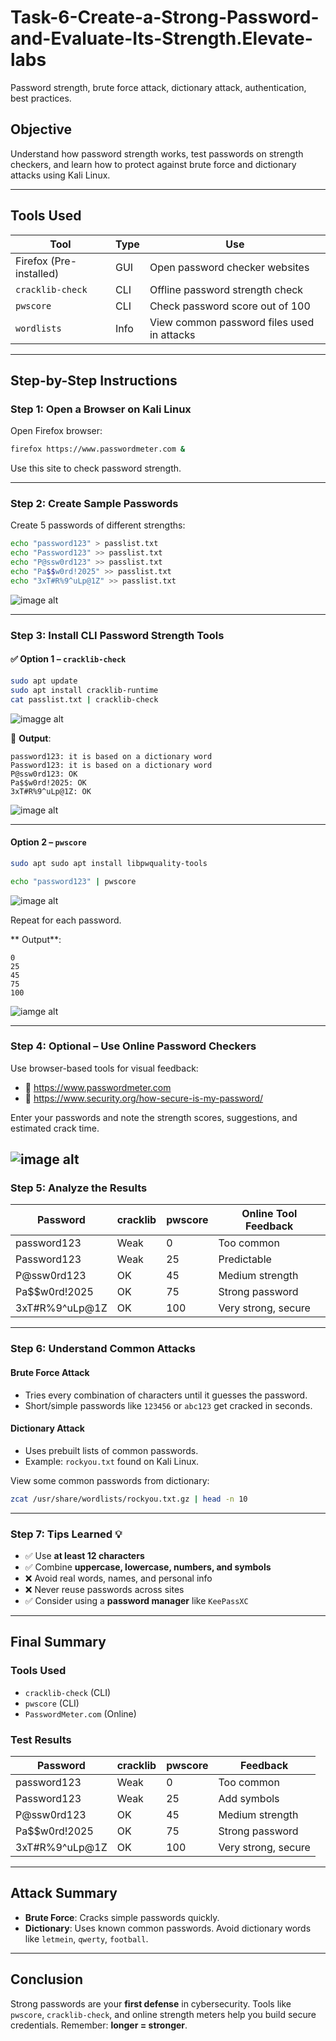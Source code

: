 # Task-6-Create-a-Strong-Password-and-Evaluate-Its-Strength.Elevate-labs
Password strength, brute force attack, dictionary attack, authentication,  best practices.

##  Objective
Understand how password strength works, test passwords on strength checkers, and learn how to protect against brute force and dictionary attacks using Kali Linux.

---

##  Tools Used

| Tool                  | Type | Use                                 |
|-----------------------|------|--------------------------------------|
| Firefox (Pre-installed) | GUI  | Open password checker websites       |
| `cracklib-check`     | CLI  | Offline password strength check     |
| `pwscore`            | CLI  | Check password score out of 100     |
| `wordlists`          | Info | View common password files used in attacks |

---

##  Step-by-Step Instructions

###  Step 1: Open a Browser on Kali Linux

Open Firefox browser:

```bash
firefox https://www.passwordmeter.com &
```

Use this site to check password strength.

---

###  Step 2: Create Sample Passwords

Create 5 passwords of different strengths:

```bash
echo "password123" > passlist.txt
echo "Password123" >> passlist.txt
echo "P@ssw0rd123" >> passlist.txt
echo "Pa$$w0rd!2025" >> passlist.txt
echo "3xT#R%9^uLp@1Z" >> passlist.txt
```

![image alt](https://github.com/devalla-jwala/Task-6-Create-a-Strong-Password-and-Evaluate-Its-Strength.Elevate-labs/blob/a1e79ede51b5dd189b4285a79536553a10095692/1.png)

---

###  Step 3: Install CLI Password Strength Tools

#### ✅ Option 1 – `cracklib-check`

```bash
sudo apt update
sudo apt install cracklib-runtime
cat passlist.txt | cracklib-check
```
![imagge alt](https://github.com/devalla-jwala/Task-6-Create-a-Strong-Password-and-Evaluate-Its-Strength.Elevate-labs/blob/a1e79ede51b5dd189b4285a79536553a10095692/2.png)


📌 **Output**:
```
password123: it is based on a dictionary word
Password123: it is based on a dictionary word
P@ssw0rd123: OK
Pa$$w0rd!2025: OK
3xT#R%9^uLp@1Z: OK
```
![image alt](https://github.com/devalla-jwala/Task-6-Create-a-Strong-Password-and-Evaluate-Its-Strength.Elevate-labs/blob/a1e79ede51b5dd189b4285a79536553a10095692/3.png)

---

####  Option 2 – `pwscore`

```bash
sudo apt sudo apt install libpwquality-tools

echo "password123" | pwscore
```
![image alt](https://github.com/devalla-jwala/Task-6-Create-a-Strong-Password-and-Evaluate-Its-Strength.Elevate-labs/blob/a1e79ede51b5dd189b4285a79536553a10095692/5.png)

Repeat for each password.

 ** Output**:
```
0
25
45
75
100
```
![iamge alt](https://github.com/devalla-jwala/Task-6-Create-a-Strong-Password-and-Evaluate-Its-Strength.Elevate-labs/blob/a1e79ede51b5dd189b4285a79536553a10095692/6.png)

---

###  Step 4: Optional – Use Online Password Checkers

Use browser-based tools for visual feedback:

- 🔗 https://www.passwordmeter.com
- 🔗 https://www.security.org/how-secure-is-my-password/

Enter your passwords and note the strength scores, suggestions, and estimated crack time.

![image alt](https://github.com/devalla-jwala/Task-6-Create-a-Strong-Password-and-Evaluate-Its-Strength.Elevate-labs/blob/a1e79ede51b5dd189b4285a79536553a10095692/7.png)
---

###  Step 5: Analyze the Results

| Password            | cracklib | pwscore | Online Tool Feedback |
|---------------------|----------|---------|------------------------|
| password123         | Weak     | 0       | Too common             |
| Password123         | Weak     | 25      | Predictable            |
| P@ssw0rd123         | OK       | 45      | Medium strength        |
| Pa$$w0rd!2025       | OK       | 75      | Strong password        |
| 3xT#R%9^uLp@1Z      | OK       | 100     | Very strong, secure    |

---

###  Step 6: Understand Common Attacks

####  Brute Force Attack
- Tries every combination of characters until it guesses the password.
- Short/simple passwords like `123456` or `abc123` get cracked in seconds.

####  Dictionary Attack
- Uses prebuilt lists of common passwords.
- Example: `rockyou.txt` found on Kali Linux.

View some common passwords from dictionary:

```bash
zcat /usr/share/wordlists/rockyou.txt.gz | head -n 10
```

---

###  Step 7: Tips Learned 💡

- ✅ Use **at least 12 characters**
- ✅ Combine **uppercase, lowercase, numbers, and symbols**
- ❌ Avoid real words, names, and personal info
- ❌ Never reuse passwords across sites
- ✅ Consider using a **password manager** like `KeePassXC`

---

##  Final Summary

###  Tools Used
- `cracklib-check` (CLI)
- `pwscore` (CLI)
- `PasswordMeter.com` (Online)

###  Test Results

| Password            | cracklib | pwscore | Feedback              |
|---------------------|----------|---------|------------------------|
| password123         | Weak     | 0       | Too common             |
| Password123         | Weak     | 25      | Add symbols            |
| P@ssw0rd123         | OK       | 45      | Medium strength        |
| Pa$$w0rd!2025       | OK       | 75      | Strong password        |
| 3xT#R%9^uLp@1Z      | OK       | 100     | Very strong, secure    |

---

##  Attack Summary

- **Brute Force**: Cracks simple passwords quickly.
- **Dictionary**: Uses known common passwords. Avoid dictionary words like `letmein`, `qwerty`, `football`.

---

##  Conclusion

Strong passwords are your **first defense** in cybersecurity. Tools like `pwscore`, `cracklib-check`, and online strength meters help you build secure credentials. Remember: **longer = stronger**.
